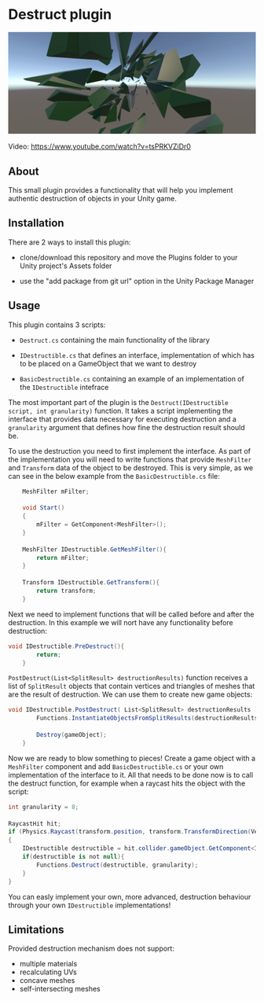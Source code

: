 # Destruct plugin

![intro](Images/image.jpg)

Video: https://www.youtube.com/watch?v=tsPRKVZiDr0

## About

This small plugin provides a functionality that will help you implement authentic destruction of objects in your Unity game.

## Installation

There are 2 ways to install this plugin:

- clone/download this repository and move the Plugins folder to your Unity project's Assets folder

- use the "add package from git url" option in the Unity Package Manager

## Usage

This plugin contains 3 scripts:

- `Destruct.cs` containing the main functionality of the library

- `IDestructible.cs` that defines an interface, implementation of which has to be placed on a GameObject that we want to destroy

- `BasicDestructible.cs` containing an example of an implementation of the `IDestructible` intefrace

The most important part of the plugin is the `Destruct(IDestructible script, int granularity)` function. It takes a script implementing the interface that provides data necessary for executing destruction and a `granularity` argument that defines how fine the destruction result should be.

To use the destruction you need to first implement the interface. As part of the implementation you will need to write functions that provide `MeshFilter` and `Transform` data of the object to be destroyed. This is very simple, as we can see in the below example from the `BasicDestructible.cs` file:

```cs
    MeshFilter mFilter;
    
    void Start()
    {
        mFilter = GetComponent<MeshFilter>();
    }

    MeshFilter IDestructible.GetMeshFilter(){
        return mFilter;
    }

    Transform IDestructible.GetTransform(){
        return transform;
    }
```

Next we need to implement functions that will be called before and after the destruction. In this example we will nort have any functionality before destruction:
```cs
void IDestructible.PreDestruct(){
        return;
    }
```

 `PostDestruct(List<SplitResult> destructionResults)` function receives a list of `SplitResult` objects that contain vertices and triangles of meshes that are the result of destruction. We can use them to create new game objects:

```cs
void IDestructible.PostDestruct( List<SplitResult> destructionResults ){
        Functions.InstantiateObjectsFromSplitResults(destructionResults, transform.position, transform.rotation, GetComponent<MeshRenderer>().material);

        Destroy(gameObject);
    }
```

Now we are ready to blow something to pieces! Create a game object with a `MeshFilter` component and add `BasicDestructible.cs` or your own implementation of the interface to it. All that needs to be done now is to call the destruct function, for example when a raycast hits the object with the script:

```cs
int granularity = 8;

RaycastHit hit;
if (Physics.Raycast(transform.position, transform.TransformDirection(Vector3.forward), out hit, Mathf.Infinity))
{
    IDestructible destructible = hit.collider.gameObject.GetComponent<IDestructible>();
    if(destructible is not null){
        Functions.Destruct(destructible, granularity);
    }
}
```

You can easly implement your own, more advanced, destruction behaviour through your own `IDestructible` implementations!

## Limitations

Provided destruction mechanism does not support:
- multiple materials
- recalculating UVs
- concave meshes
- self-intersecting meshes